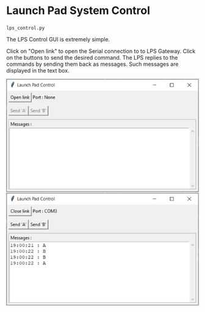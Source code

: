 # Launch Pad System Control

`lps_control.py`

The LPS Control GUI is extremely simple.

Click on "Open link" to open the Serial connection to to LPS Gateway. Click on the buttons to send the desired command. The LPS replies to the commands by sending them back as messages. Such messages are displayed in the text box.

![lps_1](/doc/images/lps_control_1.png)
![lps_2](/doc/images/lps_control_2.png)